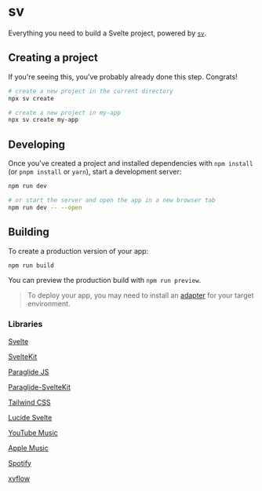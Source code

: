# sv

Everything you need to build a Svelte project, powered by [`sv`](https://github.com/sveltejs/cli).

## Creating a project

If you're seeing this, you've probably already done this step. Congrats!

```bash
# create a new project in the current directory
npx sv create

# create a new project in my-app
npx sv create my-app
```

## Developing

Once you've created a project and installed dependencies with `npm install` (or `pnpm install` or `yarn`), start a development server:

```bash
npm run dev

# or start the server and open the app in a new browser tab
npm run dev -- --open
```

## Building

To create a production version of your app:

```bash
npm run build
```

You can preview the production build with `npm run preview`.

> To deploy your app, you may need to install an [adapter](https://svelte.dev/docs/kit/adapters) for your target environment.

### Libraries

[Svelte](https://svelte.dev/docs/svelte/overview)

[SvelteKit](https://svelte.dev/docs/kit/introduction)

[Paraglide JS](https://inlang.com/m/gerre34r/library-inlang-paraglideJs)

[Paraglide-SvelteKit](https://inlang.com/m/dxnzrydw/paraglide-sveltekit-i18n)

[Tailwind CSS](https://tailwindcss.com/)

[Lucide Svelte](https://lucide.dev/guide/packages/lucide-svelte)

[YouTube Music](https://www.youtube.com/channel/UCDDeWfyyFX9i5VO8ygUMk1Q)

[Apple Music](https://music.apple.com/tw/artist/xinl/1738827541)

[Spotify](https://open.spotify.com/artist/0bnELeVpQsHqH4V8A8E5IV)

[xyflow](https://svelteflow.dev/)
